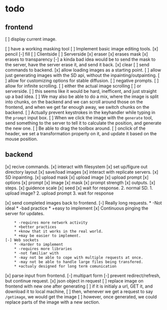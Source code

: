 # todo

## frontend
[ ] display current image.

[ ] have a working masking tool
    [ ] Implement basic image editing tools.
        [x] pencil
        [-] fill
            [ ] Clientside
            [ ] Serverside
        [x] eraser
            [x] erases mask
            [x] erases to transparency
                [-] a kinda bad idea would be to send the mask to the server, have the server erase it, and send it back.
        [x] clear
[ ] send commands to backend.
[x] allow loading images as a starting point.
[ ] allow just generating images with the SD api, without the inpainting/outpainting.
[ ] allow for customizing options for stable diffusion.
    [ ] negative prompts.
[ ] allow for infinite scrolling.
    [ ] either the actual image scrolling
    [ ] or serverside.
        [ ] this seems like it would be hard, inefficent, and just straight up a bad idea.
    [ ] We may also be able to do a mix, where the image is split into chunks, on the backend and we can scroll around those on the frontend, and when we get far enough away, we switch chunks on the backend.
[ ] Actually prevent keystrokes in the keyhandler while typing in the `prompt` input box.
[ ] When we click the image with the `generate` tool, send something to the server to tell it to calculate the position, and generate the new one.
[ ] Be able to drag the toolbox around.
    [ ] onclick of the header, we set a transformation property on it, and update it based on the mouse position.
## backend
[x] recive commands.
[x] interact with filesystem
    [x] set up/figure out directory layout
    [x] save/load images
[x] interact with replicate servers.
    [x] SD inpainting.
        [x] upload mask
        [x] upload image
        [x] upload prompt
        [x] options
            [x] prompt
            [x] image
            [x] mask
            [x] prompt strength
            [x] outputs.
            [x] steps.
            [x] guidence scale
            [x] seed
        [x] wait for response.
    2. normal SD.
        1. upload image?
        2. upload prompt
        3. wait for response

[x] send completed images back to frontend.
    [-] Really long requests.
        * -Not ideal
        * -bad practice
        * +easy to implement
    [x] Continuous pinging the server for updates.

        * -requires more network activity
        * +better practices
        * +know that it works in the real world.
        * +may be easier to implement.
    [-] Web sockets
        * -Harder to implement
        * -requires more libraries
        * -not familiar with
        * -may not be able to cope with multiple requests at once.
        * -may not be able to handle large files being transfered.
        * +actualy designed for long term comunication
[x] parse input from frontend.
    [-] multipart form
        [-] prevent redirect/refresh, but continue request.
    [x] json object in request
[ ] replace image on frontend with new one after generating
    [ ] if it is initialy a url, GET it, and download it to local machine,
    [ ] then, whenever we get a request to say `/getimage`, we would get the image
    [ ] however, once generated, we could replace parts of the image with a new section.
